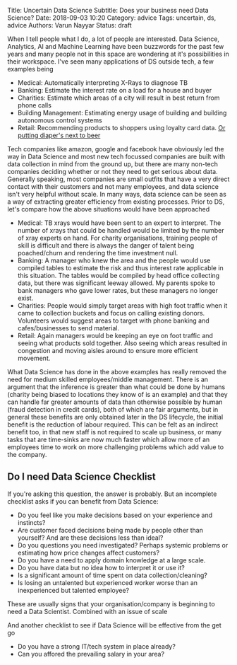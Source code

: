 Title: Uncertain Data Science
Subtitle: Does your business need Data Science?
Date: 2018-09-03 10:20
Category: advice
Tags: uncertain, ds, advice
Authors: Varun Nayyar
Status: draft

When I tell people what I do, a lot of people are interested. Data Science, Analytics, AI and Machine Learning have been buzzwords for the past few years and many people not in this space are wondering at it's possibilities in their workspace. I've seen many applications of DS outside tech, a few examples being

 - Medical: Automatically interpreting X-Rays to diagnose TB
 - Banking: Estimate the interest rate on a load for a house and buyer
 - Charities: Estimate which areas of a city will result in best return from phone calls
 - Building Management: Estimating energy usage of building and building autonomous control systems
 - Retail: Recommending products to shoppers using loyalty card data. [Or putting diaper's next to beer](https://www.theregister.co.uk/2006/08/15/beer_diapers/)

Tech companies like amazon, google and facebook have obviously led the way in Data Science and most new tech focussed companies are built with data collection in mind from the ground up, but there are many non-tech companies deciding whether or not they need to get serious about data. Generally speaking, most companies are small outfits that have a very direct contact with their customers and not many employees, and data science isn't very helpful without scale. In many ways, data science can be seen as a way of extracting greater efficiency from existing processes. Prior to DS, let's compare how the above situations would have been approached

 - Medical: TB xrays would have been sent to an expert to interpret. The number of xrays that could be handled would be limited by the number of xray experts on hand. For charity organisations, training people of skill is difficult and there is always the danger of talent being poached/churn and rendering the time investment null.
 - Banking: A manager who knew the area and the people would use compiled tables to estimate the risk and thus interest rate applicable in this situation. The tables would be compiled by head office collecting data, but there was significant leeway allowed. My parents spoke to bank managers who gave lower rates, but these managers no longer exist.
 - Charities: People would simply target areas with high foot traffic when it came to collection buckets and focus on calling existing donors. Volunteers would suggest areas to target with phone banking and cafes/businesses to send material.
 - Retail: Again managers would be keeping an eye on foot traffic and seeing what products sold together. Also seeing which areas resulted in congestion and moving aisles around to ensure more efficient movement.

 What Data Science has done in the above examples has really removed the need for medium skilled employees/middle management. There is an argument that the inference is greater than what could be done by humans (charity being biased to locations they know of is an example) and that they can handle far greater amounts of data than otherwise possible by human (fraud detection in credit cards), both of which are fair arguments, but in general these benefits are only obtained later in the DS lifecycle, the initial benefit is the reduction of labour required. This can be felt as an indirect benefit too, in that new staff is not required to scale up business, or many tasks that are time-sinks are now much faster which allow more of an employees time to work on more challenging problems which add value to the company. 

## Do I need Data Science Checklist

If you're asking this question, the answer is probably. But an incomplete checklist asks if you can benefit from Data Science:

 - Do you feel like you make decisions based on your experience and instincts?
 - Are customer faced decisions being made by people other than yourself? And are these decisions less than ideal?
 - Do you questions you need investigated? Perhaps systemic problems or estimating how price changes affect customers?
 - Do you have a need to apply domain knowledge at a large scale.
 - Do you have data but no idea how to interpret it or use it?
 - Is a significant amount of time spent on data collection/cleaning?
 - Is losing an untalented but experienced worker worse than an inexperienced but talented employee?

 These are usually signs that your organisation/company is beginning to need a Data Scientist. Combined with an issue of scale

 And another checklist to see if Data Science will be effective from the get go
 - Do you have a strong IT/tech system in place already?
 - Can you affored the prevailing salary in your area? 


